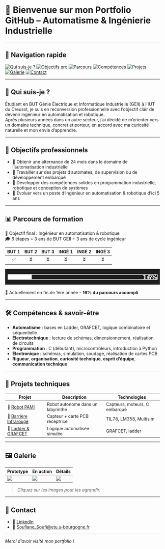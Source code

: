 # 👋 Bienvenue sur mon Portfolio GitHub – Automatisme & Ingénierie Industrielle

---

## 🧭 Navigation rapide

[![Qui suis-je ?](https://img.shields.io/badge/Qui%20suis--je-%23ffb703?style=for-the-badge&logo=about-dot-me&logoColor=white)](#-qui-suis-je-)
[![Objectifs pro](https://img.shields.io/badge/Objectifs%20pro-%23007f5f?style=for-the-badge&logo=target&logoColor=white)](#-objectifs-professionnels)
[![Parcours](https://img.shields.io/badge/Parcours-%236a4c93?style=for-the-badge&logo=progress&logoColor=white)](#-parcours-de-formation)
[![Compétences](https://img.shields.io/badge/-Compétences-%23f72585?style=for-the-badge&logo=geeksforgeeks&logoColor=white)]([https://soufisoufiane.github.io/SOUFISoufiane/competences/](https://soufisoufiane.github.io/SOUFISoufiane/competences/))
[![Projets](https://img.shields.io/badge/-Projets-%23fb5607?style=for-the-badge&logo=codeforces&logoColor=white)](https://soufisoufiane.github.io/SOUFISoufiane/projets)
[![Galerie](https://img.shields.io/badge/Galerie-%231db954?style=for-the-badge&logo=pixabay&logoColor=white)](#-galerie)
[![Contact](https://img.shields.io/badge/Contact-%233f3d56?style=for-the-badge&logo=gmail&logoColor=white)](#-contact)

---

## 👤 Qui suis-je ?

Étudiant en BUT Génie Électrique et Informatique Industrielle (GEII) à l'IUT du Creusot, je suis en reconversion professionnelle avec l’objectif clair de devenir ingénieur en automatisation et robotique.  
Après plusieurs années dans un autre secteur, j’ai décidé de m’orienter vers un domaine technique, concret et porteur, en accord avec ma curiosité naturelle et mon envie d’apprendre.

---

## 🎯 Objectifs professionnels

- 💼 Obtenir une alternance de 24 mois dans le domaine de l’automatisation industrielle
- 🔧 Travailler sur des projets d’automates, de supervision ou de développement embarqué
- 🧠 Développer des compétences solides en programmation industrielle, robotique et conception de systèmes
- 🚀 Évoluer vers un poste d’ingénieur en automatisation & robotique d’ici 5 ans

---

## 📊 Parcours de formation

🎯 Objectif final : Ingénieur en automatisation & robotique  
🎓 6 étapes = 3 ans de BUT GEII + 3 ans de cycle ingénieur

| BUT 1 | BUT 2 | BUT 3 | INGÉ 1 | INGÉ 2 | INGÉ 3 |
|:-----:|:-----:|:-----:|:------:|:------:|:------:|
| ✅    | ⏳     | ⏳     | ⏳      | ⏳      | ⏳      |

![Progression](./assets/progression_16_percent.png)

📍 Actuellement en fin de 1ère année – **16% du parcours accompli**

---

## 🛠️ Compétences & savoir-être

- **Automatisme** : bases en Ladder, GRAFCET, logique combinatoire et séquentielle  
- **Électrotechnique** : lecture de schémas, dimensionnement, réalisation de circuits  
- **Programmation** : C (débutant), microcontrôleurs, introduction à Python  
- **Électronique** : schémas, simulation, soudage, réalisation de cartes PCB  
- **Rigueur**, **organisation**, **curiosité technique**, **esprit d’équipe**, **communication technique**

---

## 🧪 Projets techniques

| Projet | Description | Technologies |
|--------|-------------|--------------|
| 🔗 [Robot PAMI](./projects/pami-robot) | Robot autonome dans un labyrinthe | Capteurs, moteurs, C embarqué |
| 🔗 [Barrière Infrarouge](./projects/barriere-infrarouge) | Capteur + carte PCB réceptrice | TIL78, LM358, Multisim |
| 🔗 [Ladder & GRAFCET](./projects/ladder-grafcet) | Logique automatisée simulée | GRAFCET, ladder |

---

## 🖼️ Galerie

| Prototype | En action | Détails |
|----------|-----------|---------|
| ![](./assets/pami-small.gif) | ![](./assets/barriere.jpg) | ![](./assets/carte.jpg) |

> *Cliquez sur les images pour les agrandir.*

---

## 🤝 Contact

- 💼 [LinkedIn](https://www.linkedin.com/in/soufi-soufiane) 
- 📧 Soufiane_Soufi@etu.u-bourgogne.fr 

---

*Merci d’avoir visité mon portfolio !*

